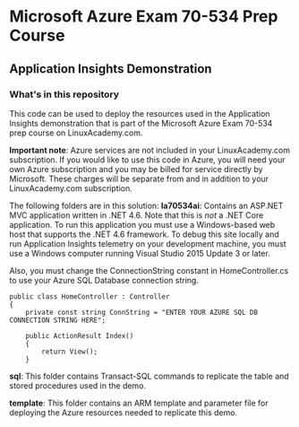 # Microsoft Azure Exam 70-534 Prep Course
## Application Insights Demonstration

### What's in this repository
This code can be used to deploy the resources used in the Application Insights demonstration that is part of the Microsoft Azure Exam 70-534 prep course on LinuxAcademy.com.

**Important note**: Azure services are not included in your LinuxAcademy.com subscription. If you would like to use this code in Azure, you will need your own Azure subscription and you may be billed for service directly by Microsoft. These charges will be separate from and in addition to your LinuxAcademy.com subscription.

The following folders are in this solution:
**la70534ai**: Contains an ASP.NET MVC application written in .NET 4.6. Note that this is _not_ a .NET Core application. To run this application you must use a Windows-based web host that supports the .NET 4.6 framework. To debug this site locally and run Application Insights telemetry on your development machine, you must use a Windows computer running Visual Studio 2015 Update 3 or later.

Also, you must change the ConnectionString constant in HomeController.cs to use your Azure SQL Database connection string.

```
public class HomeController : Controller
{
	private const string ConnString = "ENTER YOUR AZURE SQL DB CONNECTION STRING HERE";
	
	public ActionResult Index()
	{
		return View();
	}
```
**sql**: This folder contains Transact-SQL commands to replicate the table and stored procedures used in the demo.

**template**: This folder contains an ARM template and parameter file for deploying the Azure resources needed to replicate this demo.

